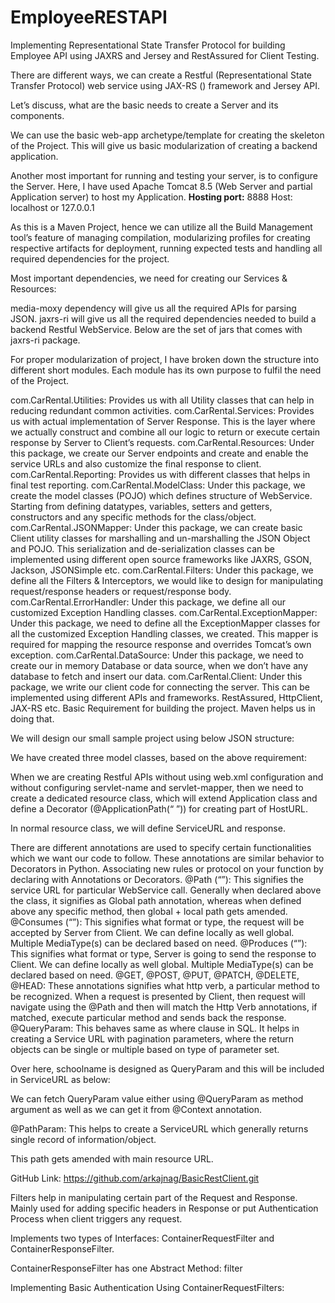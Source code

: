 # EmployeeRESTAPI
Implementing Representational State Transfer Protocol for building Employee API using JAXRS and Jersey and RestAssured for Client Testing.

There are different ways, we can create a Restful (Representational State Transfer Protocol) web service using JAX-RS () framework and Jersey API.

Let’s discuss, what are the basic needs to create a Server and its components.

We can use the basic web-app archetype/template for creating the skeleton of the Project. This will give us basic modularization of creating a backend application.
 

Another most important for running and testing your server, is to configure the Server.
Here, I have used Apache Tomcat 8.5 (Web Server and partial Application server) to host my Application.
<b>Hosting port:</b> 8888
Host: localhost or 127.0.0.1
 

As this is a Maven Project, hence we can utilize all the Build Management tool’s feature of managing compilation, modularizing profiles for creating respective artifacts for deployment, running expected tests and handling all required dependencies for the project.

Most important dependencies, we need for creating our Services & Resources:
  

media-moxy dependency will give us all the required APIs for parsing JSON.
jaxrs-ri will give us all the required dependencies needed to build a backend Restful WebService. 
Below are the set of jars that comes with jaxrs-ri package.
 


For proper modularization of project, I have broken down the structure into different short modules.
Each module has its own purpose to fulfil the need of the Project.
 
com.CarRental.Utilities: Provides us with all Utility classes that can help in reducing redundant common activities.
com.CarRental.Services: Provides us with actual implementation of Server Response. This is the layer where we actually construct and combine all our logic to return or execute certain response by Server to Client’s requests.
com.CarRental.Resources: Under this package, we create our Server endpoints and create and enable the service URLs and also customize the final response to client.
com.CarRental.Reporting: Provides us with different classes that helps in final test reporting.
com.CarRental.ModelClass: Under this package, we create the model classes (POJO) which defines structure of WebService. Starting from defining datatypes, variables, setters and getters, constructors and any specific methods for the class/object.
com.CarRental.JSONMapper: Under this package, we can create basic Client utility classes for marshalling and un-marshalling the JSON Object and POJO. This serialization and de-serialization classes can be implemented using different open source frameworks like JAXRS, GSON, Jackson, JSONSimple etc.
com.CarRental.Filters: Under this package, we define all the Filters & Interceptors, we would like to design for manipulating request/response headers or request/response body.
com.CarRental.ErrorHandler: Under this package, we define all our customized Exception Handling classes.
com.CarRental.ExceptionMapper: Under this package, we need to define all the ExceptionMapper classes for all the customized Exception Handling classes, we created. This mapper is required for mapping the resource response and overrides Tomcat’s own exception.
com.CarRental.DataSource: Under this package, we need to create our in memory Database or data source, when we don’t have any database to fetch and insert our data.
com.CarRental.Client: Under this package, we write our client code for connecting the server.
This can be implemented using different APIs and frameworks. RestAssured, HttpClient, JAX-RS etc.
Basic Requirement for building the project. Maven helps us in doing that.
 



We will design our small sample project using below JSON structure:
 

We have created three model classes, based on the above requirement:
 
When we are creating Restful APIs without using web.xml configuration and without configuring servlet-name and servlet-mapper, then we need to create a dedicated resource class, which will extend Application class and define a Decorator (@ApplicationPath(“ ”)) for creating part of HostURL.

 

In normal resource class, we will define ServiceURL and response.
 
There are different annotations are used to specify certain functionalities which we want our code to follow. These annotations are similar behavior to Decorators in Python. Associating new rules or protocol on your function by declaring with Annotations or Decorators.
@Path (“<resource-path>”): This signifies the service URL for particular WebService call. Generally when declared above the class, it signifies as Global path annotation, whereas when defined above any specific method, then global + local path gets amended.
@Consumes (“<MediaType>”): This signifies what format or type, the request will be accepted by Server from Client. We can define locally as well global. Multiple MediaType(s) can be declared based on need.
@Produces (“<MediaType>”): This signifies what format or type, Server is going to send the response to Client.  We can define locally as well global. Multiple MediaType(s) can be declared based on need.
@GET, @POST, @PUT, @PATCH, @DELETE, @HEAD: These annotations signifies what http verb, a particular method to be recognized.
When a request is presented by Client, then request will navigate using the @Path and then will match the Http Verb annotations, if matched, execute particular method and sends back the response.
@QueryParam: This behaves same as where clause in SQL. It helps in creating a Service URL with pagination parameters, where the return objects can be single or multiple based on type of parameter set.
 
Over here, schoolname is designed as QueryParam and this will be included in ServiceURL as below:
 
We can fetch QueryParam value either using @QueryParam as method argument as well as we can get it from @Context annotation.
 



@PathParam: This helps to create a ServiceURL which generally returns single record of information/object.
 
This path gets amended with main resource URL.
 

GitHub Link: https://github.com/arkajnag/BasicRestClient.git









Filters help in manipulating certain part of the Request and Response.
Mainly used for adding specific headers in Response or put Authentication Process when client triggers any request.

Implements two types of Interfaces: ContainerRequestFilter and ContainerResponseFilter.

ContainerResponseFilter has one Abstract Method: filter
 

Implementing Basic Authentication Using ContainerRequestFilters:
 

